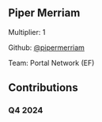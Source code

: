 
## Piper Merriam
Multiplier: 1

Github: [@pipermerriam](https://github.com/pipermerriam)

Team: Portal Network (EF)

## Contributions

### Q4 2024

